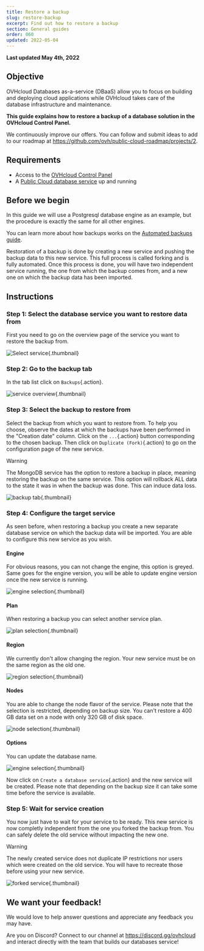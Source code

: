 ```yaml
---
title: Restore a backup
slug: restore-backup
excerpt: Find out how to restore a backup
section: General guides
order: 060
updated: 2022-05-04
---
```


**Last updated May 4th, 2022**

## Objective

OVHcloud Databases as-a-service (DBaaS) allow you to focus on building and deploying cloud applications while OVHcloud takes care of the database infrastructure and maintenance. 

**This guide explains how to restore a backup of a database solution in the OVHcloud Control Panel.**

We continuously improve our offers. You can follow and submit ideas to add to our roadmap at <https://github.com/ovh/public-cloud-roadmap/projects/2>.

## Requirements

- Access to the [OVHcloud Control Panel](https://ca.ovh.com/auth/?action=gotomanager&from=https://www.ovh.com/sg/&ovhSubsidiary=sg)
- A [Public Cloud database service](https://www.ovhcloud.com/en-sg/public-cloud/databases/) up and running

## Before we begin
In this guide we will use a Postgresql database engine as an example, but the procedure is exactly the same for all other engines.

You can learn more about how backups works on the [Automated backups guide](https://docs.ovh.com/sg/en/publiccloud/databases/backups/).

Restoration of a backup is done by creating a new service and pushing the backup data to this new service. This full process is called forking and is fully automated. Once this process is done, you will have two independent service running, the one from which the backup comes from, and a new one on which the backup data has been imported.


## Instructions
### Step 1: Select the database service you want to restore data from
First you need to go on the overview page of the service you want to restore the backup from.

![Select service](images/service-selection.png){.thumbnail}

### Step 2: Go to the backup tab
In the tab list click on `Backups`{.action}.

![service overview](images/service-overview.png){.thumbnail}

### Step 3: Select the backup to restore from
Select the backup from which you want to restore from. To help you choose, observe the dates at which the backups have been performed in the "Creation date" column.
Click on the `...`{.action} button corresponding to the chosen backup. Then click on `Duplicate (Fork)`{.action} to go on the configuration page of the new service.

> [!warning]
> The MongoDB service has the option to restore a backup in place, meaning restoring the backup on the same service. This option will rollback ALL data to the state it was in when the backup was done. This can induce data loss.


![backup tab](images/backup-tab.png){.thumbnail}

### Step 4: Configure the target service
As seen before, when restoring a backup you create a new separate database service on which the backup data will be imported. You are able to configure this new service as you wish.
#### Engine
For obvious reasons, you can not change the engine, this option is greyed. Same goes for the engine version, you will be able to update engine version once the new service is running.

![engine selection](images/engine-selection.png){.thumbnail}

#### Plan
When restoring a backup you can select another service plan.

![plan selection](images/plan-selection.png){.thumbnail}

#### Region
We currently don't allow changing the region. Your new service must be on the same region as the old one.

![region selection](images/region-selection.png){.thumbnail}

#### Nodes
You are able to change the node flavor of the service. Please note that the selection is restricted, depending on backup size. You can't restore a 400 GB data set on a node with only 320 GB of disk space.

![node selection](images/node-selection.png){.thumbnail}

#### Options
You can update the database name.

![engine selection](images/option-selection.png){.thumbnail}


Now click on `Create a database service`{.action} and the new service will be created. Please note that depending on the backup size it can take some time before the service is available.

### Step 5: Wait for service creation
You now just have to wait for your service to be ready.
This new service is now completly independent from the one you forked the backup from. You can safely delete the old service without impacting the new one.

> [!warning]
> The newly created service does not duplicate IP restrictions nor users which were created on the old service. You will have to recreate those before using your new service.

![forked service](images/forked-service.png){.thumbnail}

## We want your feedback!

We would love to help answer questions and appreciate any feedback you may have.

Are you on Discord? Connect to our channel at <https://discord.gg/ovhcloud> and interact directly with the team that builds our databases service!
